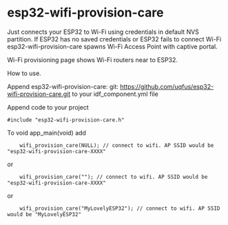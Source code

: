# esp32-wifi-provision-care

Just connects your ESP32 to Wi-Fi using credentials in default NVS partition.
If ESP32 has no saved credentials or ESP32 fails to connect Wi-Fi
esp32-wifi-provision-care spawns Wi-Fi Access Point with captive portal.

Wi-Fi provisioning page shows Wi-Fi routers near to ESP32.

How to use.

Append
  esp32-wifi-provision-care:
    git: https://github.com/uqfus/esp32-wifi-provision-care.git
to your idf_component.yml file

Append code to your project
```
#include "esp32-wifi-provision-care.h"
```

To void app_main(void) add
```
    wifi_provision_care(NULL); // connect to wifi. AP SSID would be "esp32-wifi-provision-care-XXXX"
```
or
```
    wifi_provision_care(""); // connect to wifi. AP SSID would be "esp32-wifi-provision-care-XXXX"
```
or
```
    wifi_provision_care("MyLovelyESP32"); // connect to wifi. AP SSID would be "MyLovelyESP32"
```